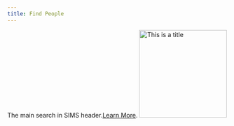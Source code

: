 ```yaml
---
title: Find People
---
```

The main search in SIMS header.[Learn&nbsp;More]({{site.url}}/docs/getting-started/navigation).
<img src='/images/find-people.png' title='This is a title' width='200'/>
